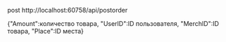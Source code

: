 post http://localhost:60758/api/postorder

{"Amount":количество товара, "UserID":ID пользователя, "MerchID":ID товара, "Place":ID места}
